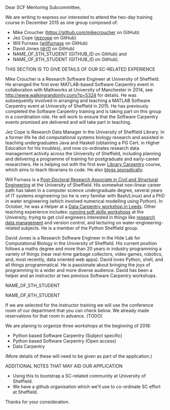 Dear SCF Mentoring Subcommittee,

We are writing to express our interested to attend the two-day training course in December 2015 as one group composed of:

* Mike Croucher (https://github.com/mikecroucher on GitHub)
* Jez Cope ([jezcope](https://github.com/jezcope) on GitHub)
* Will Furnass ([willfurnass](https://github.com/willfurnass) on GitHub)
* David Jones ([drj11](https://github.com/drj11) on GitHub)
* NAME_OF_5TH_STUDENT (GITHUB_ID on GitHub) and
* NAME_OF_6TH_STUDENT (GITHUB_ID on GitHub).

THIS SECTION IS TO GIVE DETAILS OF OUR SC-RELATED EXPERIENCE

Mike Croucher is a Research Software Engineer at University of Sheffield. He arranged the first ever MATLAB-based Software Carpentry event in collaboration with Mathworks at University of Manchester in 2014, see http://www.walkingrandomly.com/?p=5324 for details. He was subsequently involved in arranging and teaching a MATLAB Software Carpentry event at University of Sheffield in 2015. He has previously completed the Software Carpentry training and is taking part on this group in a coordination role. He will work to ensure that the Software Carpentry events promised are delivered and will take part in teaching.

Jez Cope is Research Data Manager in the University of Sheffield Library. In a former life he did computational systems biology research and assisted in teaching undergraduates Java and Haskell (obtaining a PG Cert. in Higher Education for his troubles), and now co-ordinates research data management activity across the University of Sheffield, including planning and delivering a programme of training for postgraduate and early-career researchers. He is helping out with the first ever [Library Carpentry](http://librarycarpentry.github.io/city-november-2015/) course, which aims to teach librarians to code. He also [blogs sporadically](http://erambler.co.uk).

Will Furnass is a [Post-Doctoral Research Associate in Civil and Structural Engineering](https://www.shef.ac.uk/civil/staff/research/furnassw) at the University of Sheffield.  His somewhat non-linear career path has taken in a computer science undergraduate degree, several years of IT systems engineering (so he is very familiar with Bash/Linux) and a PhD in water engineering (which involved numerical modelling using Python).  In October, he was a Helper at a [Data Carpentry workshop in Leeds](http://hpcarcher.github.io/2015-10-29-Leeds-DC/).  Other teaching experience includes: [running soft skills workshops](http://www.sheffield.ac.uk/ssid/301/services/workshops) at the University, trying to get civil engineers interested in things like [research data management](https://github.com/willfurnass/RDMPresentationApr2014) and version control, and lecturing on water-engineering-related subjects.  He is a member of the Python Sheffield group.

David Jones is a Research Software Engineer
in the Hide Lab for Computational Biology
in the University of Sheffield.
His current position follows a maths degree
and more than 20 years in industry
programming a variety of things
(near real-time garbage collectors, video games, robotics,
and, most recently, data oriented web apps).
David loves Python, shell, and all things programmatical.
He is passionate about bringing the joys of programming to a wider
and more diverse audience. David has been a helper and an
instructor at two previous Software Carpentry workshops.

NAME_OF_5TH_STUDENT

NAME_OF_6TH_STUDENT

If we are selected for the instructor training we will use the conference room of our department that you can check below. We already made reservations for that room in advance. (TODO)

We are planing to organize three workshops at the beginning of 2016:

* Python based Software Carpentry (Subject specific)
* Python based Software Carpentry (Open access)
* Data Carpentry

(More details of these will need to be given as part of the application.)

ADDITIONAL NOTES THAT MAY AID OUR APPLICATION

* Using this to bootstrap a SC-related community at University of Sheffield.
* We have a github organisation which we'll use to co-ordinate SC effort at Sheffield.

Thanks for your consideration.
